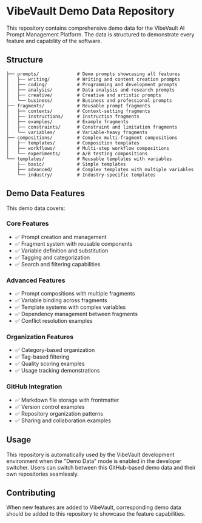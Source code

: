 # VibeVault Demo Data Repository

This repository contains comprehensive demo data for the VibeVault AI Prompt Management Platform. The data is structured to demonstrate every feature and capability of the software.

## Structure

```
├── prompts/              # Demo prompts showcasing all features
│   ├── writing/          # Writing and content creation prompts
│   ├── coding/           # Programming and development prompts
│   ├── analysis/         # Data analysis and research prompts
│   ├── creative/         # Creative and artistic prompts
│   └── business/         # Business and professional prompts
├── fragments/            # Reusable prompt fragments
│   ├── contexts/         # Context-setting fragments
│   ├── instructions/     # Instruction fragments
│   ├── examples/         # Example fragments
│   ├── constraints/      # Constraint and limitation fragments
│   └── variables/        # Variable-heavy fragments
├── compositions/         # Complex multi-fragment compositions
│   ├── templates/        # Composition templates
│   ├── workflows/        # Multi-step workflow compositions
│   └── experiments/      # A/B testing compositions
└── templates/            # Reusable templates with variables
    ├── basic/            # Simple templates
    ├── advanced/         # Complex templates with multiple variables
    └── industry/         # Industry-specific templates
```

## Demo Data Features

This demo data covers:

### Core Features
- ✅ Prompt creation and management
- ✅ Fragment system with reusable components
- ✅ Variable definition and substitution
- ✅ Tagging and categorization
- ✅ Search and filtering capabilities

### Advanced Features
- ✅ Prompt compositions with multiple fragments
- ✅ Variable binding across fragments
- ✅ Template systems with complex variables
- ✅ Dependency management between fragments
- ✅ Conflict resolution examples

### Organization Features
- ✅ Category-based organization
- ✅ Tag-based filtering
- ✅ Quality scoring examples
- ✅ Usage tracking demonstrations

### GitHub Integration
- ✅ Markdown file storage with frontmatter
- ✅ Version control examples
- ✅ Repository organization patterns
- ✅ Sharing and collaboration examples

## Usage

This repository is automatically used by the VibeVault development environment when the "Demo Data" mode is enabled in the developer switcher. Users can switch between this GitHub-based demo data and their own repositories seamlessly.

## Contributing

When new features are added to VibeVault, corresponding demo data should be added to this repository to showcase the feature capabilities.